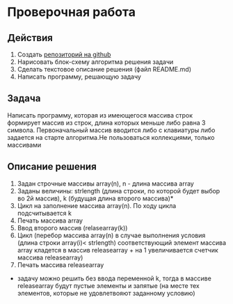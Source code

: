 # Проверочная работа


## Действия
1. Создать [репозиторий на github](https://github.com/MariyaBel/Test1.git) 
2. Нарисовать блок-схему алгоритма решения задачи
3. Сделать текстовое описание решения (файл README.md)
3. Написать программу, решающую задачу

## Задача
Написать программу, которая из имеющегося массива строк формирует массив из строк, длина которых меньше либо равна 3 символа. Первоначальный массив вводится либо с клавиатуры либо задается на старте алгоритма.Не пользоваться коллекциями, только массивами

## Описание решения
1. Задан строчные массивы array(n), n - длина массива array
2. Заданы величины: strlength (длина строки, по которой будет выбор во 2й массив), k (будущая длина второго массива)*
3. Цикл на заполнение массива array(n). По ходу цикла подсчитывается k
4. Печать массива array
4. Ввод второго массив (relasearray(k))
5. Цикл (перебор массива array(n) в случае выполнения условия (длина строки array(i)< strlength) соответствующий элемент массива array кладется в массив releasearray +  на 1 увеличивается счетчик массива releasearray)
6. Печать массива releasearray

* задачу можно решить без ввода переменной k, тогда в массиве releasearray будут пустые элементы и запятые (на месте тех элементов, которые не удовлетвояют заданному условию)
                        